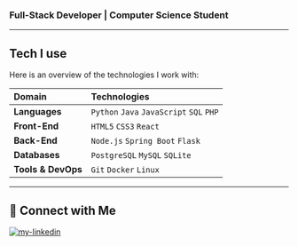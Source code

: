 ### Full-Stack Developer | Computer Science Student

---

## Tech I use

Here is an overview of the technologies I work with:

| Domain | Technologies |
| :--- | :--- |
| **Languages** | `Python` `Java` `JavaScript` `SQL` `PHP` |
| **Front-End** | `HTML5` `CSS3` `React` |
| **Back-End** | `Node.js` `Spring Boot` `Flask` |
| **Databases** | `PostgreSQL` `MySQL` `SQLite` |
| **Tools & DevOps** | `Git` `Docker` `Linux` |

---

## 🔗 Connect with Me

<p align="left">
  <a href="https://linkedin.com/in/milan-loi" target="blank">
    <img align="center" src="https://img.shields.io/badge/LinkedIn-0077B5?style=for-the-badge&logo=linkedin&logoColor=white" alt="my-linkedin" />
  </a>
</p>
